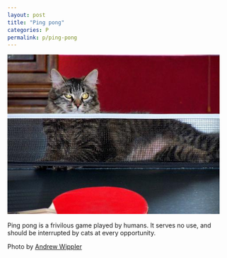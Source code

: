 ```yaml
---
layout: post
title: "Ping pong"
categories: P
permalink: p/ping-pong
---
```


<img src="/images/p/pingpong.jpg">

Ping pong is a frivilous game played by humans. It serves no use, and should be interrupted by cats at every opportunity.

Photo by <a href="http://www.flickr.com/photos/andrewwippler/4506603825/">Andrew Wippler</a>